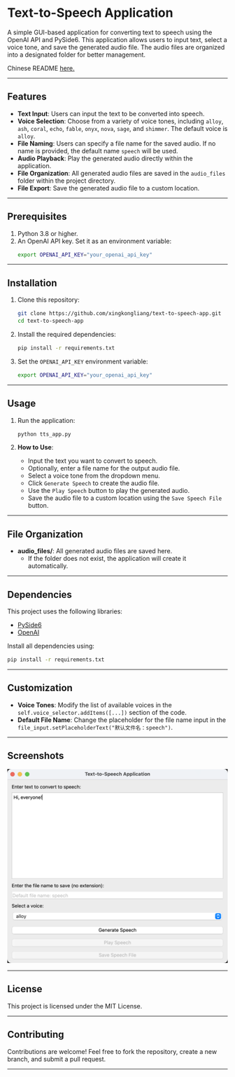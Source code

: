 # Text-to-Speech Application

A simple GUI-based application for converting text to speech using the OpenAI API and PySide6. This application allows users to input text, select a voice tone, and save the generated audio file. The audio files are organized into a designated folder for better management.

Chinese README [here.](./README_zh.md)

---

## Features

- **Text Input**: Users can input the text to be converted into speech.
- **Voice Selection**: Choose from a variety of voice tones, including `alloy`, `ash`, `coral`, `echo`, `fable`, `onyx`, `nova`, `sage`, and `shimmer`. The default voice is `alloy`.
- **File Naming**: Users can specify a file name for the saved audio. If no name is provided, the default name `speech` will be used.
- **Audio Playback**: Play the generated audio directly within the application.
- **File Organization**: All generated audio files are saved in the `audio_files` folder within the project directory.
- **File Export**: Save the generated audio file to a custom location.

---

## Prerequisites

1. Python 3.8 or higher.
2. An OpenAI API key. Set it as an environment variable:
   ```bash
   export OPENAI_API_KEY="your_openai_api_key"
   ```

---

## Installation

1. Clone this repository:
   ```bash
   git clone https://github.com/xingkongliang/text-to-speech-app.git
   cd text-to-speech-app
   ```

2. Install the required dependencies:
   ```bash
   pip install -r requirements.txt
   ```

3. Set the `OPENAI_API_KEY` environment variable:
   ```bash
   export OPENAI_API_KEY="your_openai_api_key"
   ```

---

## Usage

1. Run the application:
   ```bash
   python tts_app.py
   ```

2. **How to Use**:
   - Input the text you want to convert to speech.
   - Optionally, enter a file name for the output audio file.
   - Select a voice tone from the dropdown menu.
   - Click `Generate Speech` to create the audio file.
   - Use the `Play Speech` button to play the generated audio.
   - Save the audio file to a custom location using the `Save Speech File` button.

---

## File Organization

- **audio_files/**: All generated audio files are saved here.
  - If the folder does not exist, the application will create it automatically.

---

## Dependencies

This project uses the following libraries:

- [PySide6](https://pypi.org/project/PySide6/)
- [OpenAI](https://pypi.org/project/openai/)

Install all dependencies using:
```bash
pip install -r requirements.txt
```

---

## Customization

- **Voice Tones**: Modify the list of available voices in the `self.voice_selector.addItems([...])` section of the code.
- **Default File Name**: Change the placeholder for the file name input in the `file_input.setPlaceholderText("默认文件名：speech")`.

---

## Screenshots

![Main Screen](statics/MainInterface.png)

---

## License

This project is licensed under the MIT License. 

---

## Contributing

Contributions are welcome! Feel free to fork the repository, create a new branch, and submit a pull request.

---

